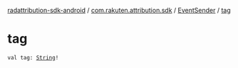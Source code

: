 [radattribution-sdk-android](../../index.md) / [com.rakuten.attribution.sdk](../index.md) / [EventSender](index.md) / [tag](./tag.md)

# tag

`val tag: `[`String`](https://kotlinlang.org/api/latest/jvm/stdlib/kotlin/-string/index.html)`!`